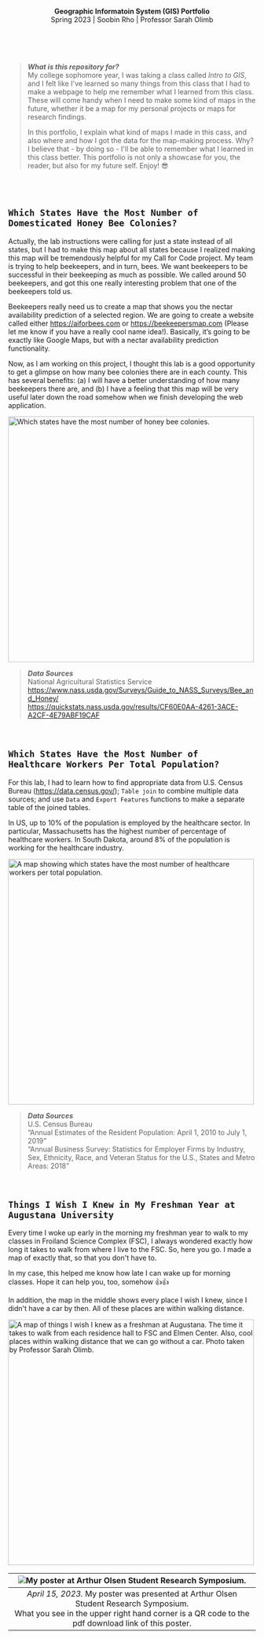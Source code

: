 <br>
<br>
<br>

<p align="center">
  <b>
  Geographic Informatoin System (GIS) Portfolio<br>
  </b>
  Spring 2023 | Soobin Rho | Professor Sarah Olimb
</p>

<br>
<br>
<br>

> ***What is this repository for?***<br>
> My college sophomore year, I was taking a class called *Intro to GIS*, and I felt like
> I've learned so many things from this class that I had to make a webpage to help me remember
> what I learned from this class. These will come handy when
> I need to make some kind of maps in the future, whether it be a map for my personal projects
> or maps for research findings.
>
> In this portfolio, I explain what kind of maps I made in this cass, and also where and
> how I got the data for the map-making process.
> Why? I believe that - by doing so - I'll be able to remember what I learned in this class better.
> This portfolio is not only a showcase for you, the reader, but also for my future self. Enjoy! 😎

<br>
<br>

## `Which States Have the Most Number of Domesticated Honey Bee Colonies?`

Actually, the lab instructions were calling for just a state instead of all states, but I had to make this map about all states because I realized making this map will be tremendously helpful for my Call for Code project. My team is trying to help beekeepers, and in turn, bees. We want beekeepers to be successful in their beekeeping as much as possible. We called around 50 beekeepers, and got this one really interesting problem that one of the beekeepers told us.

Beekeepers really need us to create a map that shows you the nectar availability prediction of a selected region. We are going to create a website called either https://aiforbees.com or https://beekeepersmap.com (Please let me know if you have a really cool name idea!). Basically, it’s going to be exactly like Google Maps, but with a nectar availability prediction functionality.

Now, as I am working on this project, I thought this lab is a good opportunity to get a glimpse on how many bee colonies there are in each county. This has several benefits: (a) I will have a better understanding of how many beekeepers there are, and (b) I have a feeling that this map will be very useful later down the road somehow when we finish developing the web application.

<img alt="Which states have the most number of honey bee colonies." src="https://user-images.githubusercontent.com/19341857/233395346-eca7f9ff-b951-4cbf-8288-851943cab40e.jpg" width="500px">

> ***Data Sources***<br>
> National Agricultural Statistics Service<br>
> https://www.nass.usda.gov/Surveys/Guide_to_NASS_Surveys/Bee_and_Honey/<br>
> https://quickstats.nass.usda.gov/results/CF60E0AA-4261-3ACE-A2CF-4E79ABF19CAF

<br>

## `Which States Have the Most Number of Healthcare Workers Per Total Population?`

For this lab, I had to learn how to find appropriate data from U.S. Census Bureau (https://data.census.gov/); `Table join` to combine multiple data sources; and use `Data` and `Export Features` functions to make a separate table of the joined tables.

In US, up to 10% of the population is employed by the healthcare sector. In particular, Massachusetts has the highest number of percentage of healthcare workers. In South Dakota, around 8% of the population is working for the healthcare industry.

<img alt="A map showing which states have the most number of healthcare workers per total population." src="https://user-images.githubusercontent.com/19341857/233394842-61ea1ccb-63ad-45eb-aabd-e33e38879680.jpg" width="500px">

> ***Data Sources***<br>
> U.S. Census Bureau<br>
> “Annual Estimates of the Resident Population: April 1, 2010 to July 1, 2019”<br>
> “Annual Business Survey: Statistics for Employer Firms by Industry, Sex, Ethnicity, Race, and Veteran Status for the U.S., States and Metro Areas: 2018”

<br>

## `Things I Wish I Knew in My Freshman Year at Augustana University`

Every time I woke up early in the morning my freshman year to walk to my classes in
Froiland Science Complex (FSC), I always wondered exactly how long it takes to walk
from where I live to the FSC. So, here you go. I made a map of exactly that,
so that you don't have to.

In my case, this helped me know how late I can wake up for morning classes.
Hope it can help you, too, somehow 👍👍

In addition, the map in the middle shows every place I wish I knew, since I didn't
have a car by then. All of these places are within walking distance.

<img alt="A map of things I wish I knew as a freshman at Augustana. The time it takes to walk from each residence hall to FSC and Elmen Center. Also, cool places within walking distance that we can go without a car. Photo taken by Professor Sarah Olimb." src="https://user-images.githubusercontent.com/19341857/233394788-b88b0138-b692-49aa-80c8-a7abf677f6e1.jpg" width="500px">

<br>

| ![My poster at Arthur Olsen Student Research Symposium.](https://user-images.githubusercontent.com/19341857/233396327-0d93ac2d-4e10-48f0-b965-79e7363c01ca.jpg) | 
|:--:| 
| *April 15, 2023.* My poster was presented at Arthur Olsen Student Research Symposium. <br> What you see in the upper right hand corner is a QR code to the pdf download link of this poster. |

<br>
<br>
<br>
